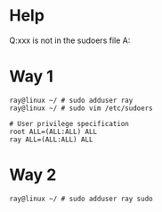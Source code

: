 Help
=====

Q:xxx is not in the sudoers file
A:
# Way 1

	ray@linux ~/ # sudo adduser ray
	ray@linux ~/ # sudo vim /etc/sudoers

	# User privilege specification
	root ALL=(ALL:ALL) ALL
	ray ALL=(ALL:ALL) ALL
	
# Way 2

	ray@linux ~/ # sudo adduser ray sudo
